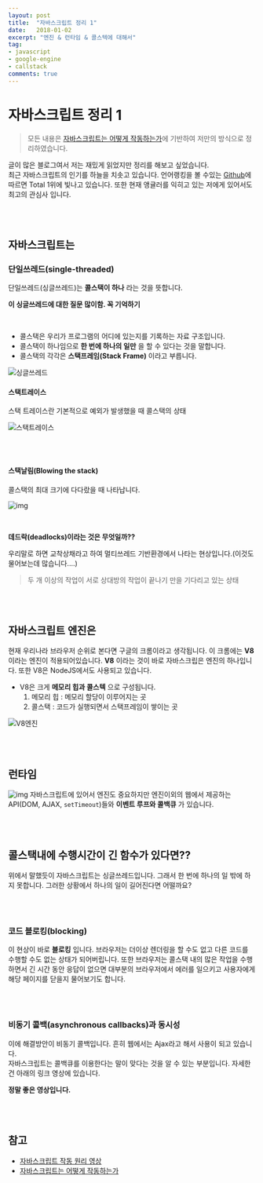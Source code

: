 ```yaml
---
layout: post
title:  "자바스크립트 정리 1"
date:   2018-01-02
excerpt: "엔진 & 런타임 & 콜스텍에 대해서"
tag:
- javascript
- google-engine
- callstack
comments: true
---
```


# **자바스크립트 정리 1**

> 모든 내용은 [자바스크립트는 어떻게 작동하는가](https://engineering.huiseoul.com/%EC%9E%90%EB%B0%94%EC%8A%A4%ED%81%AC%EB%A6%BD%ED%8A%B8%EB%8A%94-%EC%96%B4%EB%96%BB%EA%B2%8C-%EC%9E%91%EB%8F%99%ED%95%98%EB%8A%94%EA%B0%80-%EC%97%94%EC%A7%84-%EB%9F%B0%ED%83%80%EC%9E%84-%EC%BD%9C%EC%8A%A4%ED%83%9D-%EA%B0%9C%EA%B4%80-ea47917c8442)에 기반하여 저만의 방식으로 정리하였습니다.

글이 많은 블로그여서 저는 재밌게 읽었지만 정리를 해보고 싶었습니다.
</br>
최근 자바스크립트의 인기를 하늘을 치솟고 있습니다. 언어랭킹을 볼 수있는 [Github](http://githut.info)에 따르면 Total 1위에 빛나고 있습니다. 또한 현재 앵귤러를 익히고 있는 저에게 있어서도 최고의 관심사 입니다.

</br>
</br>

## 자바스크립트는

### 단일쓰레드(single-threaded)

단일쓰레드(싱글쓰레드)는 **콜스택이 하나** 라는 것을 뜻합니다.
</br>

**이 싱글쓰레드에 대한 질문 많이함. 꼭 기억하기**

</br>

- 콜스택은 우리가 프로그램의 어디에 있는지를 기록하는 자료 구조입니다.
- 콜스택이 하나임으로 **한 번에 하나의 일만** 을 할 수 있다는 것을 말합니다.
- 콜스택의 각각은 **스택프레임(Stack Frame)** 이라고 부릅니다.

![싱글쓰레드](https://cdn-images-1.medium.com/max/800/1*1FL2WcODqRrK40rrzA5QQA.png)
#### 스택트레이스
스택 트레이스란 기본적으로 예외가 발생했을 때 콜스택의 상태

![스택트레이스](https://cdn-images-1.medium.com/max/800/1*56aKrxQhgm7hJtUw_EmVbA.png)

</br>
</br>

#### 스택날림(Blowing the stack)

콜스택의 최대 크기에 다다랐을 때 나타납니다.

![img](https://cdn-images-1.medium.com/max/800/1*AycFMDy9tlDmNoc5LXd9-g.png)

</br>

**데드락(deadlocks)이라는 것은 무엇일까??**
</br>

우리말로 하면 교착상채라고 하여 멀티쓰레드 기반환경에서 나타는 현상입니다.(이것도 물어보는데 많습니다....)
</br>

> 두 개 이상의 작업이 서로 상대방의 작업이 끝나기 만을 기다리고 있는 상태

</br>
</br>

## 자바스크립트 엔진은

현재 우리나라 브라우저 순위로 본다면 구글의 크롬이라고 생각됩니다. 이 크롬에는 **V8** 이라는 엔진이 적용되어있습니다. **V8** 이라는 것이 바로 자바스크립은 엔진의 하나입니다. 또한 V8은 NodeJS에서도 사용되고 있습니다.

- V8은 크게 **메모리 힙과 콜스텍** 으로 구성됩니다.
  1. 메모리 힙 : 메모리 할당이 이루어지는 곳
  2. 콜스택 : 코드가 실행되면서 스택프레임이 쌓이는 곳

![V8엔진](https://cdn-images-1.medium.com/max/800/1*X21ybPxqBtfRV5v9rD9J1A.png)

</br>
</br>

## 런타임

![img](https://cdn-images-1.medium.com/max/800/1*i9nTlOSPH3q-sCd5-WHg-g.png)
자바스크립트에 있어서 엔진도 중요하지만 엔진이외의 웹에서 제공하는 API(DOM, AJAX, `setTimeout`)들와 **이벤트 루프와 콜백큐** 가 있습니다.

</br>
</br>

## 콜스택내에 수행시간이 긴 함수가 있다면??

위에서 말했듯이 자바스크립트는 싱글쓰레드입니다. 그래서 한 번에 하나의 일 밖에 하지 못합니다. 그러한 상황에서 하나의 일이 길어진다면 어떨까요?

</br>
</br>

### 코드 블로킹(blocking)

이 현상이 바로 **블로킹** 입니다. 브라우저는 더이상 렌더링을 할 수도 없고 다른 코드를 수행할 수도 없는 상태가 되어버립니다. 또한 브라우저는 콜스택 내의 많은 작업을 수행하면서 긴 시간 동안 응답이 없으면 대부분의 브라우저에서 에러를 일으키고 사용자에게 해당 페이지를 닫을지 물어보기도 합니다.

</br>
</br>

### 비동기 콜백(asynchronous callbacks)과 동시성

이에 해결방안이 비동기 콜백입니다. 흔히 웹에서는 Ajax라고 해서 사용이 되고 있습니다.
</br>
자바스크립트는 콜백큐를 이용한다는 말이 맞다는 것을 알 수 있는 부분입니다. 자세한건 아래의 링크 영상에 있습니다.
</br>

**정말 좋은 영상입니다.**

</br>
</br>

## 참고

- [자바스크립트 작동 원리 영상](https://vimeo.com/96425312)
- [자바스크립트는 어떻게 작동하는가](https://engineering.huiseoul.com/%EC%9E%90%EB%B0%94%EC%8A%A4%ED%81%AC%EB%A6%BD%ED%8A%B8%EB%8A%94-%EC%96%B4%EB%96%BB%EA%B2%8C-%EC%9E%91%EB%8F%99%ED%95%98%EB%8A%94%EA%B0%80-%EC%97%94%EC%A7%84-%EB%9F%B0%ED%83%80%EC%9E%84-%EC%BD%9C%EC%8A%A4%ED%83%9D-%EA%B0%9C%EA%B4%80-ea47917c8442)
